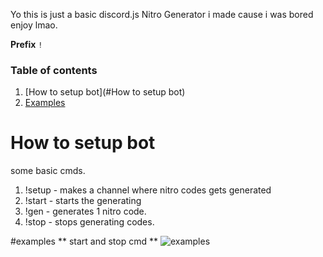 Yo this is just a basic discord.js Nitro Generator  i made cause i was bored enjoy lmao.

**Prefix** `!`

### Table of contents
1. [How to setup bot](#How to setup bot)
2. [Examples](#examples)


# How to setup bot
some basic cmds. 
1. !setup - makes a channel where nitro codes gets generated
2. !start - starts the generating
3. !gen - generates 1 nitro code.
4. !stop - stops generating codes.


#examples
** start and stop cmd **
![examples](https://user-images.githubusercontent.com/60161763/126040770-b3035044-1419-439d-b758-6373c98c11d6.png)


